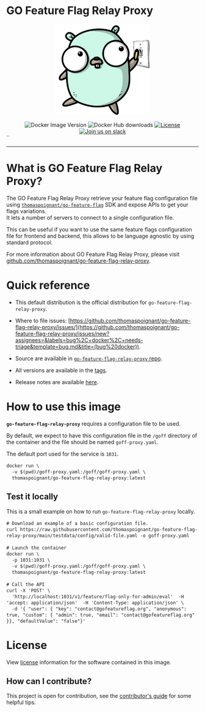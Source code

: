 # GO Feature Flag Relay Proxy

<p align="center">
  <img width="250" height="238" src="https://github.com/thomaspoignant/go-feature-flag/raw/main/logo.png" alt="go-feature-flag logo" />
</p>

<center>
  <img alt="Docker Image Version" src="https://img.shields.io/docker/v/thomaspoignant/go-feature-flag-relay-proxy?sort=date&color=green"/>
  <img alt="Docker Hub downloads" src="https://img.shields.io/docker/pulls/thomaspoignant/go-feature-flag-relay-proxy?logo=docker"/>
  <a href="https://github.com/thomaspoignant/go-feature-flag-relay-proxy/blob/main/LICENSE"><img src="https://img.shields.io/github/license/thomaspoignant/go-feature-flag-relay-proxy" alt="License"/></a>
  <a href="https://gophers.slack.com/messages/go-feature-flag"><img src="https://img.shields.io/badge/join-us%20on%20slack-gray.svg?longCache=true&logo=slack&colorB=green" alt="Join us on slack"></a> 
</center>``

--- 

# What is GO Feature Flag Relay Proxy?

The GO Feature Flag Relay Proxy retrieve your feature flag configuration file using [`thomaspoignant/go-feature-flag`](https://github.com/thomaspoignant/go-feature-flag) SDK and expose APIs to get your flags variations.  
It lets a number of servers to connect to a single configuration file.

This can be useful if you want to use the same feature flags configuration file for frontend and backend, this allows to be language agnostic by using standard protocol.

For more information about GO Feature Flag Relay Proxy, please visit [github.com/thomaspoignant/go-feature-flag-relay-proxy](https://github.com/thomaspoignant/go-feature-flag-relay-proxy).


# Quick reference

- This default distribution is the official distribution for `go-feature-flag-relay-proxy`.

- Where to file issues: 
  [https://github.com/thomaspoignant/go-feature-flag-relay-proxy/issues/](https://github.com/thomaspoignant/go-feature-flag-relay-proxy/issues/new?assignees=&labels=bug%2C+docker%2C+needs-triage&template=bug.md&title=(bug%20docker)).

- Source are available in [`go-feature-flag-relay-proxy` repo](https://github.com/thomaspoignant/go-feature-flag-relay-proxy).

- All versions are available in the [tags](https://hub.docker.com/r/thomaspoignant/go-feature-flag-relay-proxy/tags).

- Release notes are available [here](https://github.com/thomaspoignant/go-feature-flag-relay-proxy/releases).


# How to use this image

**`go-feature-flag-relay-proxy`** requires a configuration file to be used.

By default, we expect to have this configuration file in the `/goff` directory of the container and the file should be named `goff-proxy.yaml`.  

The default port used for the service is `1031`.

```shell
docker run \
  -v $(pwd)/goff-proxy.yaml:/goff/goff-proxy.yaml \
  thomaspoignant/go-feature-flag-relay-proxy:latest
```

## Test it locally

This is a small example on how to run `go-feature-flag-relay-proxy` locally.

```shell
# Download an example of a basic configuration file.
curl https://raw.githubusercontent.com/thomaspoignant/go-feature-flag-relay-proxy/main/testdata/config/valid-file.yaml -o goff-proxy.yaml

# Launch the container
docker run \
  -p 1031:1031 \
  -v $(pwd)/goff-proxy.yaml:/goff/goff-proxy.yaml \
  thomaspoignant/go-feature-flag-relay-proxy:latest
  
# Call the API
curl -X 'POST' \
  'http://localhost:1031/v1/feature/flag-only-for-admin/eval'  -H 'accept: application/json'  -H 'Content-Type: application/json' \
  -d '{ "user": { "key": "contact@gofeatureflag.org", "anonymous": true, "custom": { "admin": true, "email": "contact@gofeatureflag.org" }}, "defaultValue": "false"}'
```

# License

View [license](https://github.com/thomaspoignant/go-feature-flag-relay-proxy/blob/main/LICENSE) information for the software contained in this image.

## How can I contribute?
This project is open for contribution, see the [contributor's guide](https://github.com/thomaspoignant/go-feature-flag-relay-proxy/blob/main/CONTRIBUTING.md) for some helpful tips.
